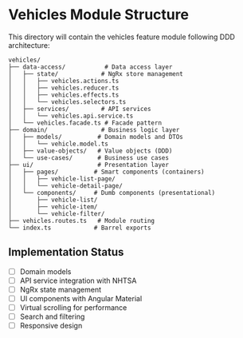 # Vehicles Module Structure

This directory will contain the vehicles feature module following DDD architecture:

```
vehicles/
├── data-access/           # Data access layer
│   ├── state/            # NgRx store management
│   │   ├── vehicles.actions.ts
│   │   ├── vehicles.reducer.ts
│   │   ├── vehicles.effects.ts
│   │   └── vehicles.selectors.ts
│   ├── services/         # API services
│   │   └── vehicles.api.service.ts
│   └── vehicles.facade.ts # Facade pattern
├── domain/               # Business logic layer
│   ├── models/          # Domain models and DTOs
│   │   └── vehicle.model.ts
│   ├── value-objects/   # Value objects (DDD)
│   └── use-cases/       # Business use cases
├── ui/                  # Presentation layer
│   ├── pages/          # Smart components (containers)
│   │   ├── vehicle-list-page/
│   │   └── vehicle-detail-page/
│   └── components/     # Dumb components (presentational)
│       ├── vehicle-list/
│       ├── vehicle-item/
│       └── vehicle-filter/
├── vehicles.routes.ts   # Module routing
└── index.ts            # Barrel exports
```

## Implementation Status
- [ ] Domain models
- [ ] API service integration with NHTSA
- [ ] NgRx state management
- [ ] UI components with Angular Material
- [ ] Virtual scrolling for performance
- [ ] Search and filtering
- [ ] Responsive design
